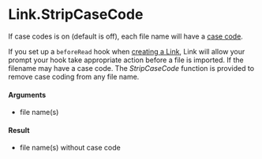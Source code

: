 # Link.StripCaseCode

If case codes is on (default is off), each file name will have a [case code](Link.CaseCode.md#what-is-a-case-code). 

If you set up a `beforeRead` hook when [creating a Link](Link.Create.md), Link will allow your prompt your hook take appropriate action before a file is imported. If the filename may have a case code. The *StripCaseCode* function is provided to remove case coding from any file name.

#### Arguments

- file name(s)

#### Result

- file name(s) without case code